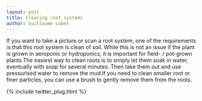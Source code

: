 ```yaml
---
layout: post
title: Cleaning root systems
author: Guillaume Lobet
---
```


If you want to take a picture or scan a root system, one of the requirements is that this root system is clean of soil. While this is not an issue if the plant is grown in aeroponic or hydroponics, it is important for field- / pot-grown plants.The easiest way to clean roots is to simply let them soak in water, eventually with soap for several minutes. Then take them out and use pressurised water to remove the mud.If you need to clean smaller root or finer particles, you can use a brush to gently remove them from the roots.

{% include twitter_plug.html %}
